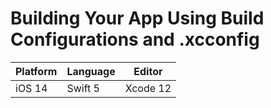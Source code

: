 # Building Your App Using Build Configurations and .xcconfig

| Platform | Language | Editor |
| --- | --- | --- |
| iOS 14 | Swift 5 | Xcode 12 |